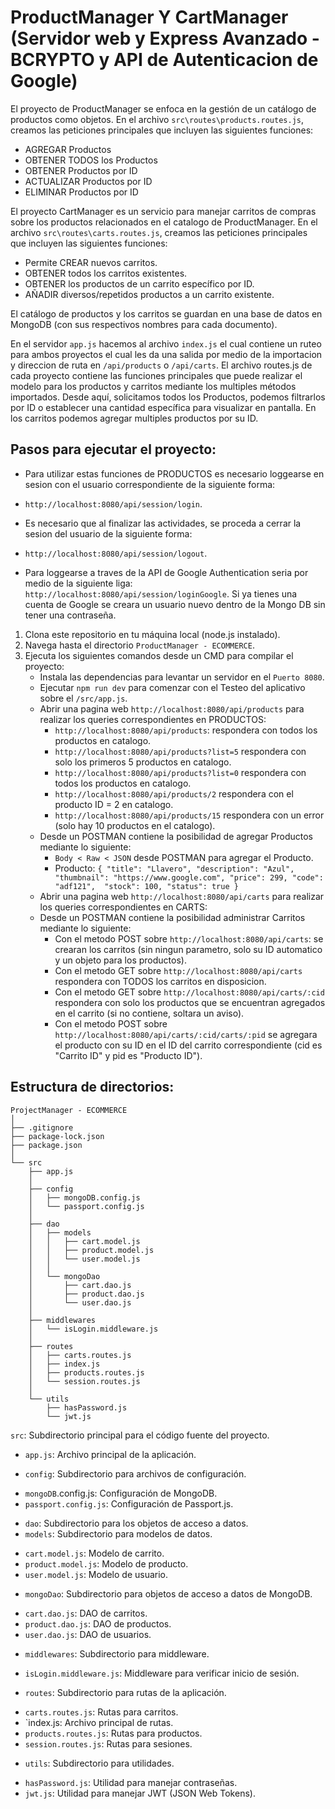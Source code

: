 # ProductManager Y CartManager (Servidor web y Express Avanzado - BCRYPTO y API de Autenticacion de Google)

El proyecto de ProductManager se enfoca en la gestión de un catálogo de productos como objetos.
En el archivo `src\routes\products.routes.js`, creamos las peticiones principales que incluyen las siguientes funciones:
  - AGREGAR Productos
  - OBTENER TODOS los Productos
  - OBTENER Productos por ID
  - ACTUALIZAR Productos por ID
  - ELIMINAR Productos por ID

El proyecto CartManager es un servicio para manejar carritos de compras sobre los productos relacionados en el catalogo de ProductManager.
En el archivo `src\routes\carts.routes.js`, creamos las peticiones principales que incluyen las siguientes funciones:
  - Permite CREAR nuevos carritos.
  - OBTENER todos los carritos existentes.
  - OBTENER los productos de un carrito específico por ID.
  - AÑADIR diversos/repetidos productos a un carrito existente.

El catálogo de productos y los carritos se guardan en una base de datos en MongoDB (con sus respectivos nombres para cada documento).

En el servidor `app.js` hacemos al archivo `index.js` el cual contiene un ruteo para ambos proyectos el cual les da una salida por medio de la importacion y direccion de ruta en `/api/products` o `/api/carts`.
El archivo routes.js de cada proyecto contiene las funciones principales que puede realizar el modelo para los productos y carritos mediante los multiples métodos importados. Desde aquí, solicitamos todos los Productos, podemos filtrarlos por ID o establecer una cantidad específica para visualizar en pantalla. En los carritos podemos agregar multiples productos por su ID.

## Pasos para ejecutar el proyecto:
- Para utilizar estas funciones de PRODUCTOS es necesario loggearse en sesion con el usuario correspondiente de la siguiente forma:
* `http://localhost:8080/api/session/login`.
- Es necesario que al finalizar las actividades, se proceda a cerrar la sesion del usuario de la siguiente forma:
* `http://localhost:8080/api/session/logout`.

* Para loggearse a traves de la API de Google Authentication seria por medio de la siguiente liga: `http://localhost:8080/api/session/loginGoogle`. Si ya tienes una cuenta de Google se creara un usuario nuevo dentro de la Mongo DB sin tener una contraseña.

1. Clona este repositorio en tu máquina local (node.js instalado).
2. Navega hasta el directorio `ProductManager - ECOMMERCE`.
3. Ejecuta los siguientes comandos desde un CMD para compilar el proyecto:
    - Instala las dependencias para levantar un servidor en el `Puerto 8080`.
    - Ejecutar `npm run dev` para comenzar con el Testeo del aplicativo sobre el `/src/app.js`.
    - Abrir una pagina web `http://localhost:8080/api/products` para realizar los queries correspondientes en PRODUCTOS:
      * `http://localhost:8080/api/products`: respondera con todos los productos en catalogo.
      * `http://localhost:8080/api/products?list=5` respondera con solo los primeros 5 productos en catalogo.
      * `http://localhost:8080/api/products?list=0` respondera con todos los productos en catalogo.
      * `http://localhost:8080/api/products/2` respondera con el producto ID = 2 en catalogo.
      * `http://localhost:8080/api/products/15` respondera con un error (solo hay 10 productos en el catalogo).
    - Desde un POSTMAN contiene la posibilidad de agregar Productos mediante lo siguiente:
      * `Body < Raw < JSON` desde POSTMAN para agregar el Producto.
      * Producto: `{
         "title": "Llavero",
         "description": "Azul",
         "thumbnail": "https://www.google.com",
         "price": 299,
         "code": "adf121", 
         "stock": 100,
         "status": true
        }`
    - Abrir una pagina web `http://localhost:8080/api/carts` para realizar los queries correspondientes en CARTS:
    - Desde un POSTMAN contiene la posibilidad administrar Carritos mediante lo siguiente:
      * Con el metodo POST sobre `http://localhost:8080/api/carts`: se crearan los carritos (sin ningun parametro, solo su ID automatico y un objeto para los productos).
      * Con el metodo GET sobre `http://localhost:8080/api/carts` respondera con TODOS los carritos en disposicion.
      * Con el metodo GET sobre `http://localhost:8080/api/carts/:cid` respondera con solo los productos que se encuentran agregados en el carrito (si no contiene, soltara un aviso).
      * Con el metodo POST sobre `http://localhost:8080/api/carts/:cid/carts/:pid` se agregara el producto con su ID en el ID del carrito correspondiente (cid es "Carrito ID" y pid es "Producto ID").
      
## Estructura de directorios:
```
ProjectManager - ECOMMERCE
│
├── .gitignore
├── package-lock.json
├── package.json
│
└── src
    ├── app.js
    │
    ├── config
    │   ├── mongoDB.config.js
    │   └── passport.config.js
    │
    ├── dao
    │   ├── models
    │   │   ├── cart.model.js
    │   │   ├── product.model.js
    │   │   └── user.model.js
    │   │
    │   └── mongoDao
    │       ├── cart.dao.js
    │       ├── product.dao.js
    │       └── user.dao.js
    │
    ├── middlewares
    │   └── isLogin.middleware.js
    │
    ├── routes
    │   ├── carts.routes.js
    │   ├── index.js
    │   ├── products.routes.js
    │   └── session.routes.js
    │
    └── utils
        ├── hasPassword.js
        └── jwt.js

```
`src`: Subdirectorio principal para el código fuente del proyecto.
* `app.js`: Archivo principal de la aplicación.

- `config`: Subdirectorio para archivos de configuración.
* `mongoDB`.config.js: Configuración de MongoDB.
* `passport.config.js`: Configuración de Passport.js.

- `dao`: Subdirectorio para los objetos de acceso a datos.
- `models`: Subdirectorio para modelos de datos.
* `cart.model.js`: Modelo de carrito.
* `product.model.js`: Modelo de producto.
* `user.model.js`: Modelo de usuario.

- `mongoDao`: Subdirectorio para objetos de acceso a datos de MongoDB.
* `cart.dao.js`: DAO de carritos.
* `product.dao.js`: DAO de productos.
* `user.dao.js`: DAO de usuarios.

- `middlewares`: Subdirectorio para middleware.
* `isLogin.middleware.js`: Middleware para verificar inicio de sesión.

- `routes`: Subdirectorio para rutas de la aplicación.
* `carts.routes.js`: Rutas para carritos.
* `index.js: Archivo principal de rutas.
* `products.routes.js`: Rutas para productos.
* `session.routes.js`: Rutas para sesiones.

- `utils`: Subdirectorio para utilidades.
* `hasPassword.js`: Utilidad para manejar contraseñas.
* `jwt.js`: Utilidad para manejar JWT (JSON Web Tokens).
